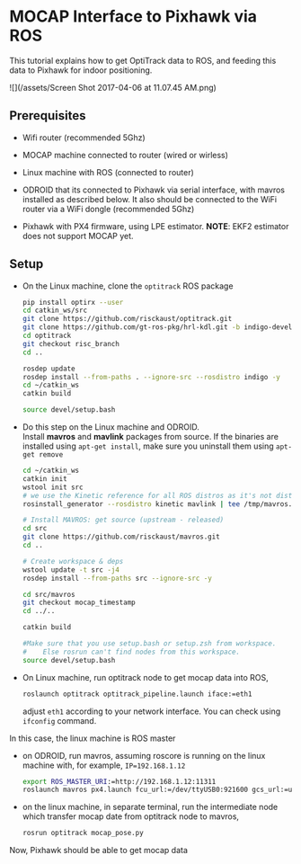 # MOCAP Interface to Pixhawk via ROS

This tutorial explains how to get OptiTrack data to ROS, and feeding this data to Pixhawk for indoor positioning.

![](/assets/Screen Shot 2017-04-06 at 11.07.45 AM.png)

## Prerequisites

* Wifi router \(recommended 5Ghz\)
* MOCAP machine connected to router \(wired or wirless\)
* Linux machine with ROS \(connected to router\)

* ODROID that its connected to Pixhawk via serial interface, with mavros installed as described below. It also should be connected to the WiFi router via a WiFi dongle \(recommended 5Ghz\)

* Pixhawk with PX4 firmware, using LPE estimator. **NOTE**: EKF2 estimator does not support MOCAP yet.

## Setup

* On the Linux machine, clone the `optitrack` ROS package

  ```sh
  pip install optirx --user
  cd catkin_ws/src
  git clone https://github.com/risckaust/optitrack.git
  git clone https://github.com/gt-ros-pkg/hrl-kdl.git -b indigo-devel
  cd optitrack
  git checkout risc_branch
  cd ..

  rosdep update
  rosdep install --from-paths . --ignore-src --rosdistro indigo -y
  cd ~/catkin_ws
  catkin build

  source devel/setup.bash
  ```

* Do this step on the Linux machine and ODROID.  
  Install **mavros** and **mavlink** packages from source. If the binaries are installed using `apt-get install`, make sure you uninstall them using `apt-get remove`

  ```bash
  cd ~/catkin_ws
  catkin init
  wstool init src
  # we use the Kinetic reference for all ROS distros as it's not distro-specific and up to date
  rosinstall_generator --rosdistro kinetic mavlink | tee /tmp/mavros.rosinstall

  # Install MAVROS: get source (upstream - released)
  cd src
  git clone https://github.com/risckaust/mavros.git
  cd ..

  # Create workspace & deps
  wstool update -t src -j4
  rosdep install --from-paths src --ignore-src -y

  cd src/mavros
  git checkout mocap_timestamp
  cd ../..

  catkin build

  #Make sure that you use setup.bash or setup.zsh from workspace.
  #    Else rosrun can't find nodes from this workspace.
  source devel/setup.bash
  ```

* On Linux machine, run optitrack node to get mocap data into ROS,

  ```sh
  roslaunch optitrack optitrack_pipeline.launch iface:=eth1
  ```

  adjust `eth1` according to your network interface. You can check using `ifconfig` command.

In this case, the linux machine is ROS master

* on ODROID, run mavros, assuming roscore is running on the linux machine with, for example, `IP=192.168.1.12`

  ```sh
  export ROS_MASTER_URI:=http://192.168.1.12:11311
  roslaunch mavros px4.launch fcu_url:=/dev/ttyUSB0:921600 gcs_url:=udp://@192.168.1.12
  ```

* on the linux machine, in separate terminal,  run the intermediate node which transfer mocap date from optitrack node to mavros,

  ```sh
  rosrun optitrack mocap_pose.py
  ```

Now, Pixhawk should be able to get mocap data

